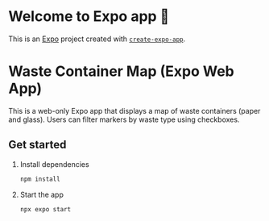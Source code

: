 # Welcome to Expo app 👋

This is an [Expo](https://expo.dev) project created with [`create-expo-app`](https://www.npmjs.com/package/create-expo-app).

# Waste Container Map (Expo Web App)

This is a web-only Expo app that displays a map of waste containers (paper and glass). Users can filter markers by waste type using checkboxes.

## Get started

1. Install dependencies

   ```bash
   npm install
   ```

2. Start the app

   ```bash
   npx expo start
   ```
